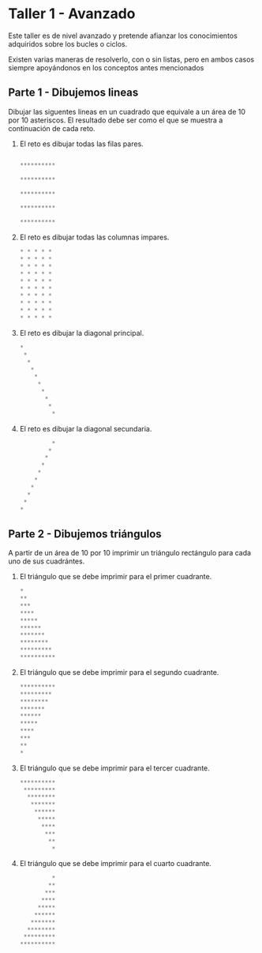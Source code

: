 # Taller 1 - Avanzado

Este taller es de nivel avanzado y pretende afianzar los conocimientos adquiridos sobre los bucles o ciclos.

Existen varias maneras de resolverlo, con o sin listas, pero en ambos casos siempre apoyándonos en los conceptos antes mencionados

## Parte 1 - Dibujemos lineas

Dibujar las siguentes lineas en un cuadrado que equivale a un área de 10 por 10 asteriscos. El resultado debe ser como el que se muestra a continuación de cada reto.

1. El reto es dibujar todas las filas pares.
    ``` JavaScript

    **********
    
    **********
    
    **********
    
    **********
    
    **********
    ```
2. El reto es dibujar todas las columnas impares.
    ``` JavaScript
    * * * * * 
    * * * * * 
    * * * * * 
    * * * * * 
    * * * * * 
    * * * * * 
    * * * * * 
    * * * * * 
    * * * * *
    * * * * * 
    ```
3. El reto es dibujar la diagonal principal.
    ``` JavaScript
    *
     *
      *
       *
        *
         *
          *
           *
            *
             *
    ```
3. El reto es dibujar la diagonal secundaria.
    ``` JavaScript
             *
            * 
           *
          *
         *
        *
       *
      *
     *
    *
    ```

## Parte 2 - Dibujemos triángulos

A partir de un área de 10 por 10 imprimir un triángulo rectángulo para cada uno de sus cuadrántes.

1. El triángulo que se debe imprimir para el primer cuadrante.
    ``` JavaScript
    *
    **
    ***
    ****
    *****
    ******
    *******
    ********
    *********
    **********
    ```
2. El triángulo que se debe imprimir para el segundo cuadrante.
    ``` JavaScript
    **********
    *********
    ********
    *******
    ******
    *****
    ****
    ***
    **
    *
    ```
3. El triángulo que se debe imprimir para el tercer cuadrante.
    ``` JavaScript
    **********
     *********
      ********
       *******
        ******
         *****
          ****
           ***
            **
             *
    ```
4. El triángulo que se debe imprimir para el cuarto  cuadrante.
    ``` JavaScript
             *
            **
           ***
          ****
         *****
        ******
       *******
      ********
     *********
    **********
    ```
